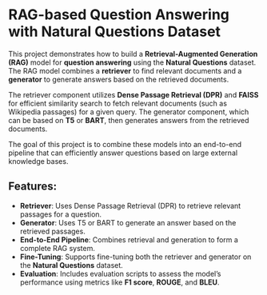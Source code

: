 # RAG-based Question Answering with Natural Questions Dataset

This project demonstrates how to build a **Retrieval-Augmented Generation (RAG)** model for **question answering** using the **Natural Questions** dataset. The RAG model combines a **retriever** to find relevant documents and a **generator** to generate answers based on the retrieved documents.

The retriever component utilizes **Dense Passage Retrieval (DPR)** and **FAISS** for efficient similarity search to fetch relevant documents (such as Wikipedia passages) for a given query. The generator component, which can be based on **T5** or **BART**, then generates answers from the retrieved documents.

The goal of this project is to combine these models into an end-to-end pipeline that can efficiently answer questions based on large external knowledge bases.

## Features:
- **Retriever**: Uses Dense Passage Retrieval (DPR) to retrieve relevant passages for a question.
- **Generator**: Uses T5 or BART to generate an answer based on the retrieved passages.
- **End-to-End Pipeline**: Combines retrieval and generation to form a complete RAG system.
- **Fine-Tuning**: Supports fine-tuning both the retriever and generator on the **Natural Questions** dataset.
- **Evaluation**: Includes evaluation scripts to assess the model’s performance using metrics like **F1 score**, **ROUGE**, and **BLEU**.
